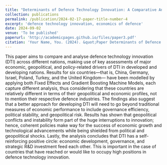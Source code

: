 ```yaml
---
title: "Determinants of Defence Technology Innovation: A Comparative Analysis of Economic, Geopolitical, And Policy Factors Across Leading and Emerging Nations"
collection: publications
permalink: /publication/2024-02-17-paper-title-number-4
excerpt: 'defence technology innovation, economics of defence'
date: 2024-09-02
venue: 'To be published'
paperurl: 'http://academicpages.github.io/files/paper3.pdf'
citation: 'Your Name, You. (2024). &quot;Paper Determinants of Defence Technology Innovation: A Comparative Analysis of Economic, Geopolitical, And Policy Factors Across Leading and Emerging Nations.&quot; <i> - </i>.'
---
```


This paper aims to compare and analyse defence technology innovation (DTI) across different nations, making use of key assessments of major economic, geopolitical, and policy-related drivers of DTI in developed and developing nations. Results for six countries—that is, China, Germany, Israel, Poland, Turkey, and the United Kingdom— have been modelled by applying both Fixed Effects and Gradient Boosting Machine Models, each capture different analysis, thus considering that these countries are relatively different in terms of their geopolitical and economic profiles, not to mention their respective defence industries. The findings also suggest that a better approach for developing DTI will need to go beyond traditional measures of economic performance to include governance efficiency, political stability, and geopolitical risk. Results has shown that geopolitical conflicts and instability form part of the huge interruptions to innovation; hence, coherent policies make way for the success of economic growth and technological advancements while being shielded from political and geopolitical shocks. Lastly, the analysis concludes that DTI has a self-reinforcing positive circle: economic development, governance, and strategic R&D investment feed each other. This is important in the case of countries that have reached or would like to occupy high positions in defence technology innovation.
